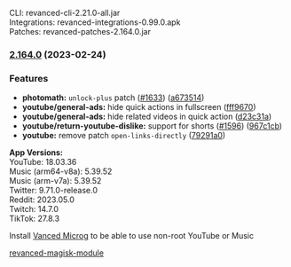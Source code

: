 CLI: revanced-cli-2.21.0-all.jar  
Integrations: revanced-integrations-0.99.0.apk  
Patches: revanced-patches-2.164.0.jar  

### [2.164.0](https://github.com/revanced/revanced-patches/compare/v2.163.0...v2.164.0) (2023-02-24)
### Features
* **photomath:** `unlock-plus` patch ([#1633](https://github.com/revanced/revanced-patches/issues/1633)) ([a673514](https://github.com/revanced/revanced-patches/commit/a673514f848e583513924a6a9b8cfbb56153cc3a))
* **youtube/general-ads:** hide quick actions in fullscreen ([fff9670](https://github.com/revanced/revanced-patches/commit/fff9670a81108b8343d0b7913953fc6c2bb4a6f0))
* **youtube/general-ads:** hide related videos in quick action ([d23c31a](https://github.com/revanced/revanced-patches/commit/d23c31a9ec39189e08474044ac5ca06d974add76))
* **youtube/return-youtube-dislike:** support for shorts ([#1596](https://github.com/revanced/revanced-patches/issues/1596)) ([967c1cb](https://github.com/revanced/revanced-patches/commit/967c1cbd4b340a382a355f13d236d2881bafddbf))
* **youtube:** remove patch `open-links-directly` ([79291a0](https://github.com/revanced/revanced-patches/commit/79291a0d34bd9514cbef5d97c21c59dfbffad287))

  
**App Versions:**  
YouTube: 18.03.36  
Music (arm64-v8a): 5.39.52  
Music (arm-v7a): 5.39.52  
Twitter: 9.71.0-release.0  
Reddit: 2023.05.0  
Twitch: 14.7.0  
TikTok: 27.8.3  

Install [Vanced Microg](https://github.com/TeamVanced/VancedMicroG/releases) to be able to use non-root YouTube or Music  

[revanced-magisk-module](https://github.com/j-hc/revanced-magisk-module)  
